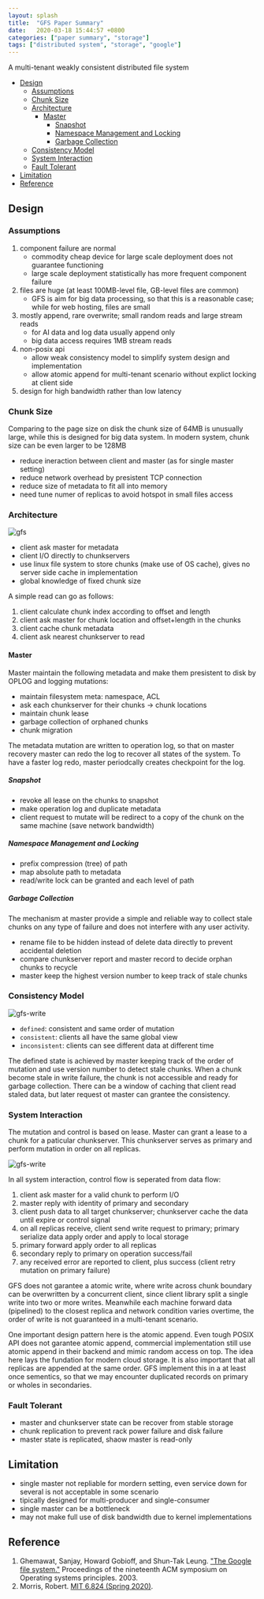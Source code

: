 ```yaml
---
layout: splash
title:  "GFS Paper Summary"
date:   2020-03-18 15:44:57 +0800
categories: ["paper summary", "storage"]
tags: ["distributed system", "storage", "google"]
---
```


A multi-tenant weakly consistent distributed file system

- [Design](#design)
  - [Assumptions](#assumptions)
  - [Chunk Size](#chunk-size)
  - [Architecture](#architecture)
    - [Master](#master)
      - [Snapshot](#snapshot)
      - [Namespace Management and Locking](#namespace-management-and-locking)
      - [Garbage Collection](#garbage-collection)
  - [Consistency Model](#consistency-model)
  - [System Interaction](#system-interaction)
  - [Fault Tolerant](#fault-tolerant)
- [Limitation](#limitation)
- [Reference](#reference)

## Design

### Assumptions

1. component failure are normal
   - commodity cheap device for large scale deployment does not guarantee functioning
   - large scale deployment statistically has more frequent component failure
2. files are huge (at least 100MB-level file, GB-level files are common)
   - GFS is aim for big data processing, so that this is a reasonable case; while for web hosting, files are small
3. mostly append, rare overwrite; small random reads and large stream reads
   - for AI data and log data usually append only
   - big data access requires 1MB stream reads
4. non-posix api
   - allow weak consistency model to simplify system design and implementation
   - allow atomic append for multi-tenant scenario without explict locking at client side
5. design for high bandwidth rather than low latency

### Chunk Size

Comparing to the page size on disk the chunk size of 64MB is unusually large, while this is designed for big data system. In modern system, chunk size can be even larger to be 128MB

- reduce ineraction between client and master (as for single master setting)
- reduce network overhead by presistent TCP connection
- reduce size of metadata to fit all into memory
- need tune numer of replicas to avoid hotspot in small files access

### Architecture

![gfs](/assets/images/gfs.jpg)

- client ask master for metadata
- client I/O directly to chunkservers
- use linux file system to store chunks (make use of OS cache), gives no server side cache in implementation
- global knowledge of fixed chunk size

A simple read can go as follows:

1. client calculate chunk index according to offset and length
2. client ask master for chunk location and offset+length in the chunks
3. client cache chunk metadata
4. client ask nearest chunkserver to read

#### Master

Master maintain the following metadata and make them presistent to disk by OPLOG and logging mutations:

- maintain filesystem meta: namespace, ACL
- ask each chunkserver for their chunks -> chunk locations
- maintain chunk lease
- garbage collection of orphaned chunks
- chunk migration

The metadata mutation are written to operation log, so that on master recovery master can redo the log to recover all states of the system. To have a faster log redo, master periodcally creates checkpoint for the log.

##### Snapshot

- revoke all lease on the chunks to snapshot
- make operation log and duplicate metadata
- client request to mutate will be redirect to a copy of the chunk on the same machine (save network bandwidth)

##### Namespace Management and Locking

- prefix compression (tree) of path
- map absolute path to metadata
- read/write lock can be granted and each level of path

##### Garbage Collection

The mechanism at master provide a simple and reliable way to collect stale chunks on any type of failure and does not interfere with any user activity.

- rename file to be hidden instead of delete data directly to prevent accidental deletion
- compare chunkserver report and master record to decide orphan chunks to recycle
- master keep the highest version number to keep track of stale chunks

### Consistency Model

![gfs-write](/assets/images/gfs-consistent.jpg)

- `defined`: consistent and same order of mutation
- `consistent`: clients all have the same global view
- `inconsistent`: clients can see different data at different time

The defined state is achieved by master keeping track of the order of mutation and use version number to detect stale chunks. When a chunk become stale in write failure, the chunk is not accessible and ready for garbage collection. There can be a window of caching that client read staled data, but later request ot master can grantee the consistency.

### System Interaction

The mutation and control is based on lease. Master can grant a lease to a chunk for a paticular chunkserver. This chunkserver serves as primary and perform mutation in order on all replicas.

![gfs-write](/assets/images/gfs-write.jpg)

In all system interaction, control flow is seperated from data flow:

1. client ask master for a valid chunk to perform I/O
2. master reply with identity of primary and secondary
3. client push data to all target chunkserver; chunkserver cache the data until expire or control signal
4. on all replicas receive, client send write request to primary; primary serialize data apply order and apply to local storage
5. primary forward apply order to all replicas
6. secondary reply to primary on operation success/fail
7. any received error are reported to client, plus success (client retry mutation on primary failure)

GFS does not garantee a atomic write, where write across chunk boundary can be overwritten by a concurrent client, since client library split a single write into two or more writes. Meanwhile each machine forward data (pipelined) to the closest replica and network condition varies overtime, the order of write is not guaranteed in a multi-tenant scenario.

One important design pattern here is the atomic append. Even tough POSIX API does not garantee atomic append, commercial implementation still use atomic append in their backend and mimic random access on top. The idea here lays the fundation for modern cloud storage. It is also important that all replicas are appended at the same order. GFS implement this in a at least once sementics, so that we may encounter duplicated records on primary or wholes in secondaries.

### Fault Tolerant

- master and chunkserver state can be recover from stable storage
- chunk replication to prevent rack power failure and disk failure
- master state is replicated, shaow master is read-only

## Limitation

- single master not repliable for mordern setting, even service down for several is not acceptable in some scenario
- tipically designed for multi-producer and single-consumer
- single master can be a bottleneck
- may not make full use of disk bandwidth due to kernel implementations

## Reference

1. Ghemawat, Sanjay, Howard Gobioff, and Shun-Tak Leung. ["The Google file system."](https://pdos.csail.mit.edu/6.824/papers/gfs.pdf) Proceedings of the nineteenth ACM symposium on Operating systems principles. 2003.
2. Morris, Robert. [MIT 6.824 (Spring 2020)](https://pdos.csail.mit.edu/6.824/general.html).
